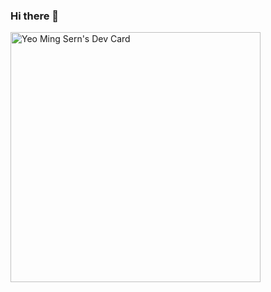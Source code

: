 ### Hi there 👋
<a href="https://app.daily.dev/Sunn"><img src="https://api.daily.dev/devcards/67b11f6f039b4b20a2b6131b566de988.png?r=sg6" width="400" alt="Yeo Ming Sern's Dev Card"/></a>
<!--
**MingSern/MingSern** is a ✨ _special_ ✨ repository because its `README.md` (this file) appears on your GitHub profile.

Here are some ideas to get you started:

- 🔭 I’m currently working on ...
- 🌱 I’m currently learning ...
- 👯 I’m looking to collaborate on ...
- 🤔 I’m looking for help with ...
- 💬 Ask me about ...
- 📫 How to reach me: ...
- 😄 Pronouns: ...
- ⚡ Fun fact: ...
-->
